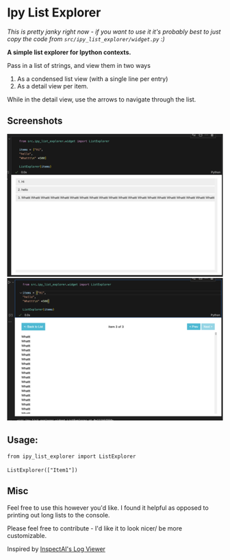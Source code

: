 # Ipy List Explorer

_This is pretty janky right now - if you want to use it it's probably best to just copy the code from `src/ipy_list_explorer/widget.py` :)_

**A simple list explorer for Ipython contexts.**

Pass in a list of strings, and view them in two ways

1. As a condensed list view (with a single line per entry)
2. As a detail view per item.

While in the detail view, use the arrows to navigate through the list.

## Screenshots

![Contains three items in a vertical stack. Gray buttons for each item](https://raw.githubusercontent.com/danielmccannsayles/ipy-list-explorer/refs/heads/main/public/list-view.png "List View")
![Detailed view of text for item 3. Shows scrollbar. Top menu has Back, Prev, Next buttons from Left to Right ](https://raw.githubusercontent.com/danielmccannsayles/ipy-list-explorer/refs/heads/main/public/detail-view.png "Detail View")

## Usage:

```
from ipy_list_explorer import ListExplorer

ListExplorer(["Item1"])
```

## Misc

Feel free to use this however you'd like.
I found it helpful as opposed to printing out long lists to the console.

Please feel free to contribute - I'd like it to look nicer/ be more customizable.

Inspired by [InspectAI's Log Viewer](https://inspect.aisi.org.uk/log-viewer.html)
